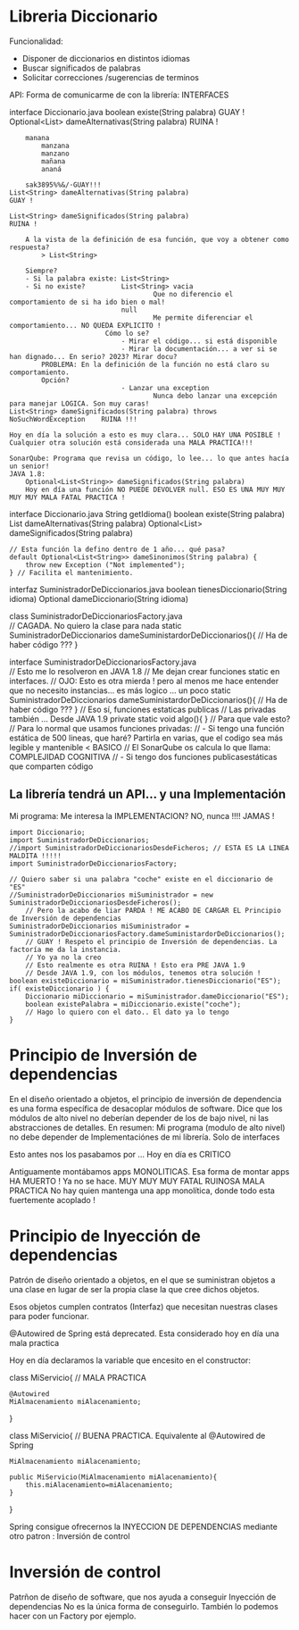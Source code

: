 # Libreria Diccionario

Funcionalidad:
- Disponer de diccionarios en distintos idiomas
- Buscar significados de palabras 
- Solicitar correcciones /sugerencias de terminos

API: Forma de comunicarme de con la librería: INTERFACES

interface Diccionario.java
    boolean existe(String palabra)                                              GUAY !
    Optional<List<String>> dameAlternativas(String palabra)                     RUINA !             
    
        manana
            manzana
            manzano
            mañana
            ananá
        
        sak3895%%&/·GUAY!!!
    List<String> dameAlternativas(String palabra)                               GUAY !
    
    List<String> dameSignificados(String palabra)                               RUINA !
    
        A la vista de la definición de esa función, que voy a obtener como respuesta?
            > List<String>
        
        Siempre?
        - Si la palabra existe: List<String>
        - Si no existe?         List<String> vacia
                                        Que no diferencio el comportamiento de si ha ido bien o mal!
                                null
                                        Me permite diferenciar el comportamiento... NO QUEDA EXPLICITO !
                            Cómo lo se? 
                                - Mirar el código... si está disponible
                                - Mirar la documentación... a ver si se han dignado... En serio? 2023? Mirar docu?
            PROBLEMA: En la definición de la función no está claro su comportamiento.
            Opción?
                                - Lanzar una exception
                                        Nunca debo lanzar una excepción para manejar LOGICA. Son muy caras!
    List<String> dameSignificados(String palabra) throws NoSuchWordException    RUINA !!!
    
    Hoy en día la solución a esto es muy clara... SOLO HAY UNA POSIBLE !
    Cualquier otra solución está considerada una MALA PRACTICA!!!
    
    SonarQube: Programa que revisa un código, lo lee... lo que antes hacía un senior!
    JAVA 1.8: 
        Optional<List<String>> dameSignificados(String palabra) 
        Hoy en día una función NO PUEDE DEVOLVER null. ESO ES UNA MUY MUY MUY MUY MALA FATAL PRACTICA !
        
        
interface Diccionario.java
    String getIdioma()
    boolean existe(String palabra)
    List<String> dameAlternativas(String palabra)
    Optional<List<String>> dameSignificados(String palabra) 
    
    // Esta función la defino dentro de 1 año... qué pasa?
    default Optional<List<String>> dameSinonimos(String palabra) {
        throw new Exception ("Not implemented");
    } // Facilita el mantenimiento.
    


interfaz SuministradorDeDiccionarios.java
    boolean tienesDiccionario(String idioma)
    Optional<Diccionario> dameDiccionario(String idioma)
    
class SuministradorDeDiccionariosFactory.java   
    // CAGADA. No quiero la clase para nada 
    static SuministradorDeDiccionarios dameSuministardorDeDiccionarios(){
        // Ha de haber código ??? 
    }
    
interface SuministradorDeDiccionariosFactory.java   
    // Esto me lo resolveron en JAVA 1.8
    // Me dejan crear funciones static en interfaces.
    // OJO: Esto es otra mierda ! pero al menos me hace entender que no necesito instancias... es más logico ... un poco
    static SuministradorDeDiccionarios dameSuministardorDeDiccionarios(){
        // Ha de haber código ??? 
    }
    // Eso sí, funciones estaticas publicas
    // Las privadas también ... Desde JAVA 1.9
    private static void algo(){
    }
    // Para que vale esto?
    // Para lo normal que usamos funciones privadas:
    // - Si tengo una función estática de 500 lineas, que haré? Partirla en varias, que el codigo sea más legible y mantenible < BASICO 
    //          El SonarQube os calcula lo que  llama: COMPLEJIDAD COGNITIVA
    // - Si tengo dos funciones publicasestáticas que comparten código
    
    
La librería tendrá un API... y una Implementación 
---
Mi programa: Me interesa la IMPLEMENTACION? NO, nunca !!!! JAMAS !

    import Diccionario;
    import SuministradorDeDiccionarios;
    //import SuministradorDeDiccionariosDesdeFicheros; // ESTA ES LA LINEA MALDITA !!!!!
    import SuministradorDeDiccionariosFactory;

    // Quiero saber si una palabra "coche" existe en el diccionario de "ES"
    //SuministradorDeDiccionarios miSuministrador = new SuministradorDeDiccionariosDesdeFicheros();
        // Pero la acabo de liar PARDA ! ME ACABO DE CARGAR EL Principio de Inversión de dependencias
    SuministradorDeDiccionarios miSuministrador = SuministradorDeDiccionariosFactory.dameSuministardorDeDiccionarios();
        // GUAY ! Respeto el principio de Inversión de dependencias. La factoría me da la instancia. 
        // Yo ya no la creo
        // Esto realmente es otra RUINA ! Esto era PRE JAVA 1.9
        // Desde JAVA 1.9, con los módulos, tenemos otra solución !
    boolean existeDiccionario = miSuministrador.tienesDiccionario("ES");
    if( existeDiccionario ) {
        Diccionario miDiccionario = miSuministrador.dameDiccionario("ES");
        boolean existePalabra = miDiccionario.existe("coche");
        // Hago lo quiero con el dato.. El dato ya lo tengo
    }
    

# Principio de Inversión de dependencias

En el diseño orientado a objetos, el principio de inversión de dependencia es una 
forma específica de desacoplar módulos de software.
Dice que los módulos de alto nivel no deberían depender de los de bajo nivel, ni las abstracciones de detalles.
    En resumen: Mi programa (modulo de alto nivel) no debe depender de Implementaciónes de mi librería.
    Solo de interfaces
    
Esto antes nos los pasabamos por ... Hoy en día es CRITICO

Antiguamente montábamos apps MONOLITICAS. Esa forma de montar apps HA MUERTO !
Ya no se hace. MUY MUY MUY FATAL RUINOSA MALA PRACTICA
No hay quien mantenga una app monolítica, donde todo esta fuertemente acoplado !

# Principio de Inyección de dependencias

Patrón de diseño orientado a objetos, en el que se suministran objetos a una clase en 
lugar de ser la propia clase la que cree dichos objetos.

Esos objetos cumplen contratos (Interfaz) que necesitan nuestras clases para poder funcionar. 

@Autowired de Spring está deprecated. Esta considerado hoy en día una mala practica

Hoy en día declaramos la variable que encesito en el constructor:

class MiServicio{  // MALA PRACTICA
    
    @Autowired
    MiAlmacenamiento miAlacenamiento;
}


class MiServicio{   // BUENA PRACTICA. Equivalente al @Autowired de Spring
    
    MiAlmacenamiento miAlacenamiento;
    
    public MiServicio(MiAlmacenamiento miAlacenamiento){
        this.miAlacenamiento=miAlacenamiento;
    }
}

Spring consigue ofrecernos la INYECCION DE DEPENDENCIAS mediante otro patron : Inversión de control

# Inversión de control
Patrñon de diseño de software, que nos ayuda a conseguir Inyección de dependencias
No es la única forma de conseguirlo. También lo podemos hacer con un Factory por ejemplo.